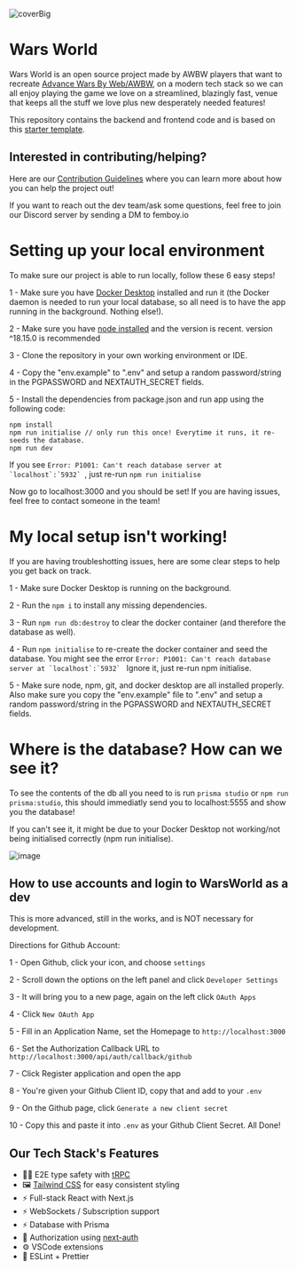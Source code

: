 ![coverBig](https://github.com/WarsWorld/WarsWorld/assets/96269542/12c971ba-8d27-4a17-9de1-cd60db3c7e82)

# Wars World

Wars World is an open source project made by AWBW players that want to recreate [Advance Wars By Web/AWBW](https://awbw.amarriner.com/), on a modern tech stack so we can all enjoy playing the game we love on a streamlined, blazingly fast, venue that keeps all the stuff we love plus new desperately needed features!

This repository contains the backend and frontend code and is based on this [starter template](https://github.com/trpc/examples-next-prisma-websockets-starter).

## Interested in contributing/helping?

Here are our [Contribution Guidelines](https://github.com/WarsWorld/WarsWorld/blob/main/CONTRIBUTING.md) where you can learn more about how you can help the project out!

If you want to reach out the dev team/ask some questions, feel free to join our Discord server by sending a DM to femboy.io

# Setting up your local environment

To make sure our project is able to run locally, follow these 6 easy steps!

1 - Make sure you have [Docker Desktop](https://www.docker.com/products/docker-desktop/) installed and run it (the Docker daemon is needed to run your local database, so all need is to have the app running in the background. Nothing else!).

2 - Make sure you have [node installed](https://nodejs.org/en/download) and the version is recent. version ^18.15.0 is recommended

3 - Clone the repository in your own working environment or IDE.

4 - Copy the "env.example" to ".env" and setup a random password/string in the PGPASSWORD and NEXTAUTH_SECRET fields.

5 - Install the dependencies from package.json and run app using the following code:

```
npm install
npm run initialise // only run this once! Everytime it runs, it re-seeds the database.
npm run dev
```

If you see `` Error: P1001: Can't reach database server at `localhost`:`5932`  ``, just re-run `npm run initialise`

Now go to localhost:3000 and you should be set! If you are having issues, feel free to contact someone in the team!

# My local setup isn't working!

If you are having troubleshotting issues, here are some clear steps to help you get back on track.

1 - Make sure Docker Desktop is running on the background.

2 - Run the `npm i` to install any missing dependencies.

3 - Run `npm run db:destroy` to clear the docker container (and therefore the database as well).

4 - Run `npm initialise` to re-create the docker container and seed the database. You might see the error
`` Error: P1001: Can't reach database server at `localhost`:`5932`  ``
Ignore it, just re-run npm initialise.

5 - Make sure node, npm, git, and docker desktop are all installed properly. Also make sure you copy the "env.example" file to ".env" and setup a random password/string in the PGPASSWORD and NEXTAUTH_SECRET fields.

# Where is the database? How can we see it?

To see the contents of the db all you need to is run `prisma studio` or `npm run prisma:studio`, this should immediatly send you to localhost:5555 and show you the database!

If you can't see it, it might be due to your Docker Desktop not working/not being initialised correctly (npm run initialise).

![image](https://github.com/WarsWorld/WarsWorld/assets/96269542/e6cd369a-026a-4f65-b2fa-c8fb7752ab1a)


## How to use accounts and login to WarsWorld as a dev

This is more advanced, still in the works, and is NOT necessary for development.

Directions for Github Account:

1 - Open Github, click your icon, and choose ```settings```

2 - Scroll down the options on the left panel and click ```Developer Settings```

3 - It will bring you to a new page, again on the left click ```OAuth Apps```

4 - Click ```New OAuth App```

5 - Fill in an Application Name, set the Homepage to ```http://localhost:3000```

6 - Set the Authorization Callback URL to ```http://localhost:3000/api/auth/callback/github```

7 - Click Register application and open the app

8 - You're given your Github Client ID, copy that and add to your ```.env```

9 - On the Github page, click ```Generate a new client secret```

10 - Copy this and paste it into ```.env``` as your Github Client Secret. All Done!


## Our Tech Stack's Features

- 🧙‍♂️ E2E type safety with [tRPC](https://trpc.io)
- 🖼️ [Tailwind CSS](https://tailwindcss.com/) for easy consistent styling
- ⚡ Full-stack React with Next.js
- ⚡ WebSockets / Subscription support
- ⚡ Database with Prisma
- 🔐 Authorization using [next-auth](https://next-auth.js.org/)
- ⚙️ VSCode extensions
- 🎨 ESLint + Prettier
